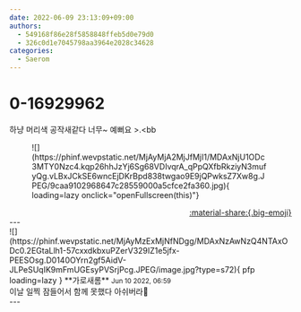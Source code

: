 ```yaml
---
date: 2022-06-09 23:13:09+09:00
authors:
  - 549168f86e28f5858848ffeb5d0e79d0
  - 326c0d1e7045798aa3964e2028c34628
categories:
  - Saerom
---
```


# 0-16929962

<div class="post-container" markdown="1">
<div class="content-container md-sidebar__scrollwrap" markdown="1">

하냥 머리색 공작새같다 너무~ 예뻐요 &gt;.&lt;bb
<figure markdown="1">
![](https://phinf.wevpstatic.net/MjAyMjA2MjJfMjI1/MDAxNjU1ODc3MTY0Nzc4.kqp26hhJzYj6Sg68VDIvqrA_qPpQXfbRkziyN3mufyQg.vLBxJCkSE6wncEjDKrBpd838twgao9E9jQPwksZ7Xw8g.JPEG/9caa9102968647c28559000a5cfce2fa360.jpg){ loading=lazy onclick="openFullscreen(this)"}
</figure>


</div>
</div>

<div style="text-align: right;" markdown="1">
<a href="https://weverse.io/fromis9/fanpost/0-16929962" style="text-align: right;">:material-share:{.big-emoji}</a>
</div>
---

<div class="comments-container md-sidebar__scrollwrap" markdown="1">
<div class="comment" markdown="1">
<div class='id-container' markdown="1">
![](https://phinf.wevpstatic.net/MjAyMzExMjNfNDgg/MDAxNzAwNzQ4NTAxODc0.2EGtaLlh1-57cxxdkbxuPZerV329IZ1e5jfx-PEESOsg.D0140OYrn2gf5AidV-JLPeSUqIK9mFmUGEsyPVSrjPcg.JPEG/image.jpg?type=s72){ pfp loading=lazy }
**<span class="artist">가로새롬</span>** <small>Jun 10 2022, 06:59</small><br>
</div>
<div class='comment-body' markdown="1">
이날 일찍 잠들어서 함께 못했다 아쉬버라🧸
</div>
</div>
</div>
---
